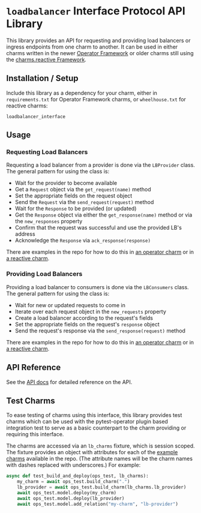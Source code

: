 # `loadbalancer` Interface Protocol API Library

This library provides an API for requesting and providing load balancers or
ingress endpoints from one charm to another. It can be used in either charms
written in the newer [Operator Framework][] or older charms still using the
[charms.reactive Framework][].


## Installation / Setup

Include this library as a dependency for your charm, either in
`requirements.txt` for Operator Framework charms, or `wheelhouse.txt` for
reactive charms:

```
loadbalancer_interface
```

## Usage

### Requesting Load Balancers

Requesting a load balancer from a provider is done via the `LBProvider` class.
The general pattern for using the class is:

  * Wait for the provider to become available
  * Get a `Request` object via the `get_request(name)` method
  * Set the appropriate fields on the request object
  * Send the `Request` via the `send_request(request)` method
  * Wait for the `Response` to be provided (or updated)
  * Get the `Response` object via either the `get_response(name)` method or
    via the `new_responses` property
  * Confirm that the request was successful and use the provided LB's address
  * Acknowledge the `Response` via `ack_response(response)`

There are examples in the repo for how to do this in [an operator charm][requires-operator]
or in [a reactive charm][requires-reactive].


### Providing Load Balancers

Providing a load balancer to consumers is done via the `LBConsumers` class.  The
general pattern for using the class is:

  * Wait for new or updated requests to come in
  * Iterate over each request object in the `new_requests` property
  * Create a load balancer according to the request's fields
  * Set the appropriate fields on the request's `response` object
  * Send the request's response via the `send_response(request)` method

There are examples in the repo for how to do this in [an operator charm][provides-operator]
or in [a reactive charm][provides-reactive].

## API Reference

See the [API docs][] for detailed reference on the API.

## Test Charms

To ease testing of charms using this interface, this library provides test charms
which can be used with the pytest-operator plugin based integration test to
serve as a basic counterpart to the charm providing or requiring this interface.

The charms are accessed via an `lb_charms` fixture, which is session scoped.
The fixture provides an object with attributes for each of the [example
charms][] available in the repo. (The attribute names will be the charm names
with dashes replaced with underscores.) For example:

```python
async def test_build_and_deploy(ops_test, lb_charms):
    my_charm = await ops_test.build_charm(".")
    lb_provider = await ops_test.build_charm(lb_charms.lb_provider)
    await ops_test.model.deploy(my_charm)
    await ops_test.model.deploy(lb_provider)
    await ops_test.model.add_relation("my-charm", "lb-provider")
```


<!-- Links -->

[Operator Framework]: https://github.com/canonical/operator/
[charms.reactive Framework]: https://charmsreactive.readthedocs.io/
[requires-operator]: https://github.com/canonical/loadbalancer-interface/blob/master/examples/requires-operator/
[requires-reactive]: https://github.com/canonical/loadbalancer-interface/blob/master/examples/requires-reactive/
[provides-operator]: https://github.com/canonical/loadbalancer-interface/blob/master/examples/provides-operator/
[provides-reactive]: https://github.com/canonical/loadbalancer-interface/blob/master/examples/provides-reactive/
[API docs]: https://github.com/canonical/loadbalancer-interface/blob/master/docs/api.md
[example charms]: https://github.com/canonical/loadbalancer-interface/blob/master/examples

